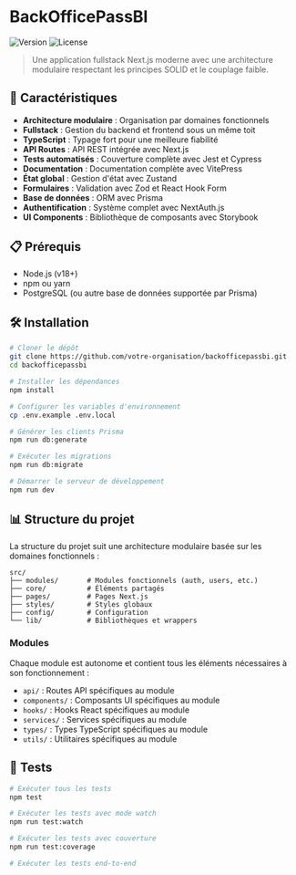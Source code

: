 # BackOfficePassBI

![Version](https://img.shields.io/badge/version-0.1.0-blue.svg)
![License](https://img.shields.io/badge/license-MIT-green.svg)

> Une application fullstack Next.js moderne avec une architecture modulaire respectant les principes SOLID et le couplage faible.

## 🚀 Caractéristiques

- **Architecture modulaire** : Organisation par domaines fonctionnels
- **Fullstack** : Gestion du backend et frontend sous un même toit
- **TypeScript** : Typage fort pour une meilleure fiabilité
- **API Routes** : API REST intégrée avec Next.js
- **Tests automatisés** : Couverture complète avec Jest et Cypress
- **Documentation** : Documentation complète avec VitePress
- **État global** : Gestion d'état avec Zustand
- **Formulaires** : Validation avec Zod et React Hook Form
- **Base de données** : ORM avec Prisma
- **Authentification** : Système complet avec NextAuth.js
- **UI Components** : Bibliothèque de composants avec Storybook

## 📋 Prérequis

- Node.js (v18+)
- npm ou yarn
- PostgreSQL (ou autre base de données supportée par Prisma)

## 🛠️ Installation

```bash
# Cloner le dépôt
git clone https://github.com/votre-organisation/backofficepassbi.git
cd backofficepassbi

# Installer les dépendances
npm install

# Configurer les variables d'environnement
cp .env.example .env.local

# Générer les clients Prisma
npm run db:generate

# Exécuter les migrations
npm run db:migrate

# Démarrer le serveur de développement
npm run dev
```

## 📊 Structure du projet

La structure du projet suit une architecture modulaire basée sur les domaines fonctionnels :

```
src/
├── modules/       # Modules fonctionnels (auth, users, etc.)
├── core/          # Éléments partagés
├── pages/         # Pages Next.js
├── styles/        # Styles globaux
├── config/        # Configuration
└── lib/           # Bibliothèques et wrappers
```

### Modules

Chaque module est autonome et contient tous les éléments nécessaires à son fonctionnement :

- `api/` : Routes API spécifiques au module
- `components/` : Composants UI spécifiques au module
- `hooks/` : Hooks React spécifiques au module
- `services/` : Services spécifiques au module
- `types/` : Types TypeScript spécifiques au module
- `utils/` : Utilitaires spécifiques au module

## 🧪 Tests

```bash
# Exécuter tous les tests
npm test

# Exécuter les tests avec mode watch
npm run test:watch

# Exécuter les tests avec couverture
npm run test:coverage

# Exécuter les tests end-to-end